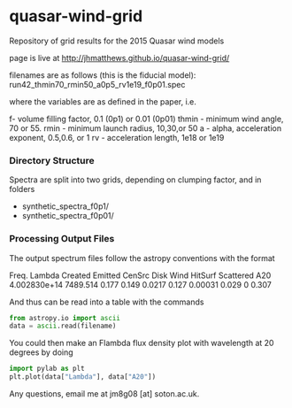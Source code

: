 # quasar-wind-grid

Repository of grid results for the 2015 Quasar wind models

page is live at http://jhmatthews.github.io/quasar-wind-grid/

filenames are as follows (this is the fiducial model):
run42_thmin70_rmin50_a0p5_rv1e19_f0p01.spec

where the variables are as defined in the paper, i.e.

f- volume filling factor, 0.1 (0p1) or 0.01 (0p01)
thmin - minimum wind angle, 70 or 55.
rmin - minimum launch radius, 10,30,or 50
a - alpha, acceleration exponent, 0.5,0.6, or 1
rv - acceleration length, 1e18 or 1e19

### Directory Structure

Spectra are split into two grids, depending on clumping factor, and in folders
* synthetic_spectra_f0p1/
* synthetic_spectra_f0p01/

### Processing Output Files

The output spectrum files follow the astropy conventions with the format

Freq.        Lambda  Created  Emitted   CenSrc  Disk     Wind     HitSurf Scattered A20 
4.002830e+14 7489.514     0.177    0.149   0.0217    0.127  0.00031    0.029        0    0.307   

And thus can be read into a table with the commands

```Python
from astropy.io import ascii
data = ascii.read(filename)
```

You could then make an Flambda flux density plot with wavelength at 20 degrees by doing

```Python
import pylab as plt
plt.plot(data["Lambda"], data["A20"])
```

Any questions, email me at jm8g08 [at] soton.ac.uk. 
